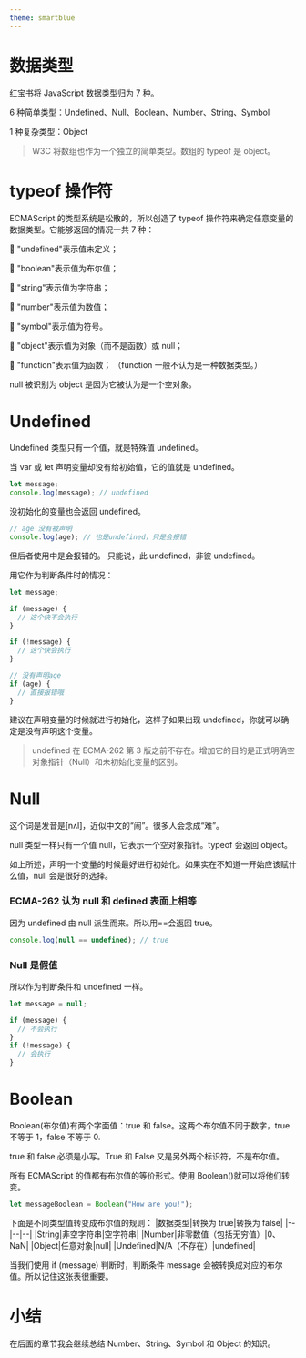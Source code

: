 ```yaml
---
theme: smartblue
---
```


# 数据类型

红宝书将 JavaScript 数据类型归为 7 种。

6 种简单类型：Undefined、Null、Boolean、Number、String、Symbol

1 种复杂类型：Object

> W3C 将数组也作为一个独立的简单类型。数组的 typeof 是 object。

# typeof 操作符

ECMAScript 的类型系统是松散的，所以创造了 typeof 操作符来确定任意变量的数据类型。它能够返回的情况一共 7 种：

 "undefined"表示值未定义；

 "boolean"表示值为布尔值；

 "string"表示值为字符串；

 "number"表示值为数值；

 "symbol"表示值为符号。

 "object"表示值为对象（而不是函数）或 null；

 "function"表示值为函数； （function 一般不认为是一种数据类型。）

null 被识别为 object 是因为它被认为是一个空对象。

# Undefined

Undefined 类型只有一个值，就是特殊值 undefined。

当 var 或 let 声明变量却没有给初始值，它的值就是 undefined。

```javascript
let message;
console.log(message); // undefined
```

没初始化的变量也会返回 undefined。

```javascript
// age 没有被声明
console.log(age); // 也是undefined，只是会报错
```

但后者使用中是会报错的。
只能说，此 undefined，非彼 undefined。

用它作为判断条件时的情况：

```javascript
let message;

if (message) {
  // 这个快不会执行
}

if (!message) {
  // 这个快会执行
}

// 没有声明age
if (age) {
  // 直接报错哦
}
```

建议在声明变量的时候就进行初始化，这样子如果出现 undefined，你就可以确定是没有声明这个变量。

> undefined 在 ECMA-262 第 3 版之前不存在。增加它的目的是正式明确空对象指针（Null）和未初始化变量的区别。

# Null

这个词是发音是[nʌl]，近似中文的“闹”。很多人会念成“难”。

null 类型一样只有一个值 null，它表示一个空对象指针。typeof 会返回 object。

如上所述，声明一个变量的时候最好进行初始化。如果实在不知道一开始应该赋什么值，null 会是很好的选择。

### ECMA-262 认为 null 和 defined 表面上相等

因为 undefined 由 null 派生而来。所以用==会返回 true。

```javascript
console.log(null == undefined); // true
```

### Null 是假值

所以作为判断条件和 undefined 一样。

```javascript
let message = null;

if (message) {
  // 不会执行
}
if (!message) {
  // 会执行
}
```

# Boolean

Boolean(布尔值)有两个字面值：true 和 false。这两个布尔值不同于数字，true 不等于 1，false 不等于 0.

true 和 false 必须是小写。True 和 False 又是另外两个标识符，不是布尔值。

所有 ECMAScript 的值都有布尔值的等价形式。使用 Boolean()就可以将他们转变。

```javascript
let messageBoolean = Boolean("How are you!");
```

下面是不同类型值转变成布尔值的规则：
|数据类型|转换为 true|转换为 false|
|--|--|--|
|String|非空字符串|空字符串|
|Number|非零数值（包括无穷值）|0、NaN|
|Object|任意对象|null|
|Undefined|N/A（不存在）|undefined|

当我们使用 if (message) 判断时，判断条件 message 会被转换成对应的布尔值。所以记住这张表很重要。

# 小结

在后面的章节我会继续总结 Number、String、Symbol 和 Object 的知识。
